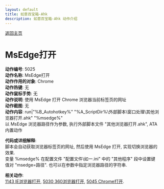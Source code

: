 ```yaml
---
layout: default
title: 如意百宝箱-Ahk
description: 如意百宝箱-Ahk 动作介绍
---
```

<link rel="stylesheet" href="../Actions/css/atom-one-light.min.css">
<script src="../Actions/js/highlight.min.js"></script>
<script>hljs.highlightAll();</script>

[返回主页](../index.md)

# [](#header-2) MsEdge打开

**动作编号**: 5025  
**动作名称**: MsEdge打开  
**动作作用的对象**: Chrome  
**动作热键**: 无  
**动作鼠标手势**: 无  
**动作说明**: 使用 MsEdge 打开 Chrome 浏览器当前标签页的网址  
**动作截图**: 无  
**动作内容**: run|"%B_Autohotkey%" "%A_ScriptDir%\外部脚本\窗口处理\其他浏览器打开.ahk" "%msedge%"  
以 MsEdge 浏览器路径作为参数, 执行外部脚本文件 "其他浏览器打开.ahk", ATA 内置动作  

**代码或详细解释**:  
脚本会自动获取浏览器标签页的网址, 然后使用 MsEdge 打开, 实现切换浏览器的效果.  
变量 %msedge% 在配置文件 "配置文件\如一.ini" 中的 "其他程序" 段中设置键值对 "msedge=路径". 也可以在参数中指定浏览器路径的字符串.  

**相关动作**:  
[1143 IE浏览器打开](1143.md), [5030 360浏览器打开](5030.md), [5045 Chrome打开](5045.md).  
